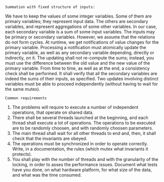     Summation with fixed structure of inputs:
We have to keep the values of some integer variables. Some of them are primary variables; they represent input data. The others are secondary variables, and represent aggregations of some other variables. In our case, each secondary variable is a sum of some input variables. The inputs may be primary or secondary variables. However, we assume that the relations do not form cycles.
At runtime, we get notifications of value changes for the primary variable. Processing a notification must atomically update the primary variable, as well as any secondary variable depending, directly or indirectly, on it. The updating shall not re-compute the sums; instead, you must use the difference between the old value and the new value of the primary variable.
From time to time, as well as at the end, a consistency check shall be performed. It shall verify that all the secondary variables are indeed the sums of their inputs, as specified.
Two updates involving distinct variables must be able to proceed independently (without having to wait for the same mutex).


    Common requirements
1. The problems will require to execute a number of independent operations, that operate on shared data.
2. There shall be several threads launched at the beginning, and each thread shall execute a lot of operations. The operations to be executed are to be randomly choosen, and with randomly choosen parameters.
3. The main thread shall wait for all other threads to end and, then, it shall check that the invariants are obeyed.
4. The operations must be synchronized in order to operate correctly. Write, in a documentation, the rules (which mutex what invariants it protects).
5. You shall play with the number of threads and with the granularity of the locking, in order to asses the performance issues. Document what tests have you done, on what hardware platform, for what size of the data, and what was the time consumed.
